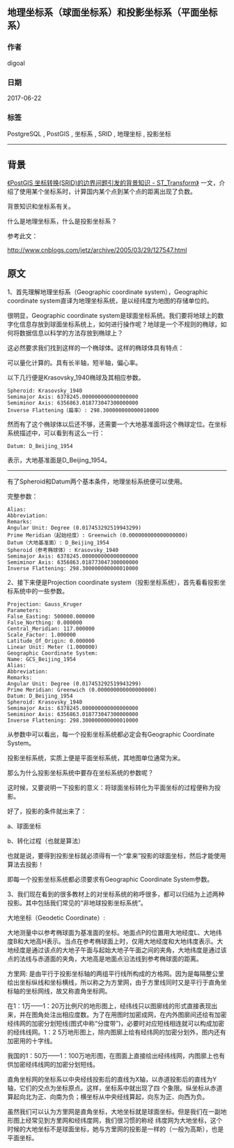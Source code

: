 ## 地理坐标系（球面坐标系）和投影坐标系（平面坐标系）  
                
### 作者                
digoal                
                
### 日期                
2017-06-22               
                
### 标签                
PostgreSQL , PostGIS , 坐标系 , SRID , 地理坐标 , 投影坐标    
                
----                
                
## 背景            
[《PostGIS 坐标转换(SRID)的边界问题引发的背景知识 - ST_Transform》](../201706/20170622_01.md)  一文，介绍了使用某个坐标系时，计算国内某个点到某个点的距离出现了负数。  
  
背景知识和坐标系有关。  
  
什么是地理坐标系，什么是投影坐标系？  
  
参考此文：  
  
http://www.cnblogs.com/jetz/archive/2005/03/29/127547.html  
  
## 原文  
1、首先理解地理坐标系（Geographic coordinate system），Geographic coordinate system直译为地理坐标系统，是以经纬度为地图的存储单位的。  
  
很明显，Geographic coordinate system是球面坐标系统。我们要将地球上的数字化信息存放到球面坐标系统上，如何进行操作呢？地球是一个不规则的椭球，如何将数据信息以科学的方法存放到椭球上？  
  
这必然要求我们找到这样的一个椭球体。这样的椭球体具有特点：  
  
可以量化计算的。具有长半轴，短半轴，偏心率。  
  
以下几行便是Krasovsky_1940椭球及其相应参数。   
  
```  
Spheroid: Krasovsky_1940   
Semimajor Axis: 6378245.000000000000000000   
Semiminor Axis: 6356863.018773047300000000   
Inverse Flattening（扁率）: 298.300000000000010000   
```  
  
然而有了这个椭球体以后还不够，还需要一个大地基准面将这个椭球定位。在坐标系统描述中，可以看到有这么一行：   
  
```  
Datum: D_Beijing_1954   
```  
  
表示，大地基准面是D_Beijing_1954。   
  
--------------------------------------------------------------------------------   
  
有了Spheroid和Datum两个基本条件，地理坐标系统便可以使用。   
  
完整参数：   
  
```  
Alias:   
Abbreviation:   
Remarks:   
Angular Unit: Degree (0.017453292519943299)   
Prime Meridian（起始经度）: Greenwich (0.000000000000000000)   
Datum（大地基准面）: D_Beijing_1954   
Spheroid（参考椭球体）: Krasovsky_1940   
Semimajor Axis: 6378245.000000000000000000   
Semiminor Axis: 6356863.018773047300000000   
Inverse Flattening: 298.300000000000010000   
```  
  
2、接下来便是Projection coordinate system（投影坐标系统），首先看看投影坐标系统中的一些参数。   
  
```  
Projection: Gauss_Kruger   
Parameters:   
False_Easting: 500000.000000   
False_Northing: 0.000000   
Central_Meridian: 117.000000   
Scale_Factor: 1.000000   
Latitude_Of_Origin: 0.000000   
Linear Unit: Meter (1.000000)   
Geographic Coordinate System:   
Name: GCS_Beijing_1954   
Alias:   
Abbreviation:   
Remarks:   
Angular Unit: Degree (0.017453292519943299)   
Prime Meridian: Greenwich (0.000000000000000000)   
Datum: D_Beijing_1954   
Spheroid: Krasovsky_1940   
Semimajor Axis: 6378245.000000000000000000   
Semiminor Axis: 6356863.018773047300000000   
Inverse Flattening: 298.300000000000010000   
```  
  
从参数中可以看出，每一个投影坐标系统都必定会有Geographic Coordinate System。   
  
投影坐标系统，实质上便是平面坐标系统，其地图单位通常为米。   
  
那么为什么投影坐标系统中要存在坐标系统的参数呢？   
  
这时候，又要说明一下投影的意义：将球面坐标转化为平面坐标的过程便称为投影。   
  
好了，投影的条件就出来了：   
  
a、球面坐标   
  
b、转化过程（也就是算法）   
  
也就是说，要得到投影坐标就必须得有一个“拿来”投影的球面坐标，然后才能使用算法去投影！   
  
即每一个投影坐标系统都必须要求有Geographic Coordinate System参数。   
  
3、我们现在看到的很多教材上的对坐标系统的称呼很多，都可以归结为上述两种投影。其中包括我们常见的“非地球投影坐标系统”。  
  
大地坐标（Geodetic Coordinate）:  
  
大地测量中以参考椭球面为基准面的坐标。地面点P的位置用大地经度L、大地纬度B和大地高H表示。当点在参考椭球面上时，仅用大地经度和大地纬度表示。大地经度是通过该点的大地子午面与起始大地子午面之间的夹角，大地纬度是通过该点的法线与赤道面的夹角，大地高是地面点沿法线到参考椭球面的距离。   
  
方里网: 是由平行于投影坐标轴的两组平行线所构成的方格网。因为是每隔整公里绘出坐标纵线和坐标横线，所以称之为方里网，由于方里线同时又是平行于直角坐标轴的坐标网线，故又称直角坐标网。   
  
在1：1万——1：20万比例尺的地形图上，经纬线只以图廓线的形式直接表现出来，并在图角处注出相应度数。为了在用图时加密成网，在内外图廓间还绘有加密经纬网的加密分划短线(图式中称“分度带”)，必要时对应短线相连就可以构成加密的经纬线网。1：2 5万地形图上，除内图廓上绘有经纬网的加密分划外，图内还有加密用的十字线。   
  
我国的1：50万——1：100万地形图，在图面上直接绘出经纬线网，内图廓上也有供加密经纬线网的加密分划短线。   
  
直角坐标网的坐标系以中央经线投影后的直线为X轴，以赤道投影后的直线为Y轴，它们的交点为坐标原点。这样，坐标系中就出现了四 个象限。纵坐标从赤道算起向北为正、向南为负；横坐标从中央经线算起，向东为正、向西为负。   
  
虽然我们可以认为方里网是直角坐标，大地坐标就是球面坐标。但是我们在一副地形图上经常见到方里网和经纬度网，我们很习惯的称经 纬度网为大地坐标，这个时候的大地坐标不是球面坐标，她与方里网的投影是一样的（一般为高斯），也是平面坐标。  
